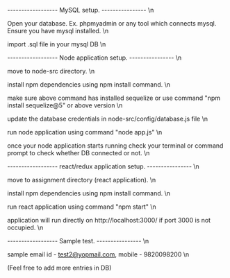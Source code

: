 ------------------ MySQL setup. ---------------- \n

Open your database. Ex. phpmyadmin or any tool which connects mysql. Ensure you have mysql installed. \n

import .sql file in your mysql DB \n

------------------ Node application setup. ---------------- \n

move to node-src directory. \n

install npm dependencies using npm install command. \n

make sure above command has installed sequelize or use command "npm install sequelize@5" or above version \n

update the database credentials in node-src/config/database.js file \n

run node application using command "node app.js" \n

once your node application starts running check your terminal or command prompt to check whether DB  connected or not. \n

------------------ react/redux application setup. ---------------- \n

move to assignment directory (react application). \n

install npm dependencies using npm install command. \n

run react application using command "npm start" \n

application will run directly on http://localhost:3000/ if port 3000 is not occupied. \n

------------------ Sample test. ---------------- \n

sample email id - test2@yopmail.com, mobile - 9820098200 \n

(Feel free to add more entries in DB)